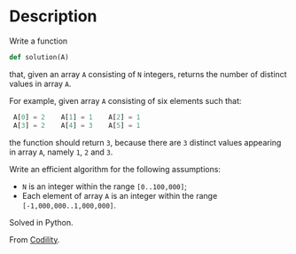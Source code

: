 # Description

Write a function
```python
def solution(A)
```

that, given an array `A` consisting of `N` integers, returns the number of distinct values in array `A`.

For example, given array `A` consisting of six elements such that:
```python
 A[0] = 2    A[1] = 1    A[2] = 1
 A[3] = 2    A[4] = 3    A[5] = 1
```

the function should return `3`, because there are `3` distinct values appearing in array `A`, namely `1`, `2` and `3`.

Write an efficient algorithm for the following assumptions:

* `N` is an integer within the range `[0..100,000]`;
* Each element of array `A` is an integer within the range `[-1,000,000..1,000,000]`.

Solved in Python.

From [Codility](https://app.codility.com/programmers/lessons/6-sorting/distinct/).
